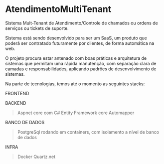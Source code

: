 # AtendimentoMultiTenant

Sistema Mult-Tenant de Atendimento/Controle de chamados ou ordens de serviços ou tickets de suporte.

Sistema está sendo desenvolvido para ser um SaaS, um produto que poderá ser contratado futuramente por clientes, de forma automática na web.

O projeto procura estar antenado com boas práticas e arquitetura de sistemas que permitam uma rápida manutenção, com separação clara de camadas e responsabilidades, aplicando padrões de desenvolvimento de sistemas.

Na parte de tecnologias, temos até o momento as seguintes stacks:

FRONTEND

BACKEND
> Aspnet core com C#
> Entity Framework core
> Automapper

BANCO DE DADOS
> PostgreSql rodando em containers, com isolamento a nível de banco de dados

INFRA
> Docker
> Quartz.net
